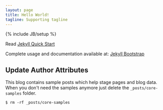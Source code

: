 ```yaml
---
layout: page
title: Hello World!
tagline: Supporting tagline
---
```

{% include JB/setup %}

Read [Jekyll Quick Start](http://jekyllbootstrap.com/usage/jekyll-quick-start.html)

Complete usage and documentation available at: [Jekyll Bootstrap](http://jekyllbootstrap.com)

## Update Author Attributes

    

This blog contains sample posts which help stage pages and blog data.
When you don't need the samples anymore just delete the `_posts/core-samples` folder.

    $ rm -rf _posts/core-samples
